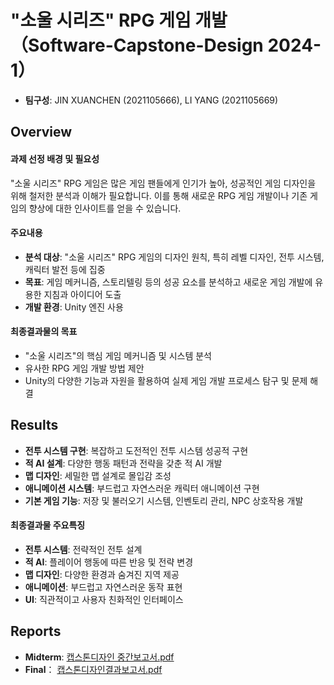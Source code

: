 # "소울 시리즈" RPG 게임 개발（Software-Capstone-Design 2024-1）
- **팀구성**: JIN XUANCHEN (2021105666), LI YANG (2021105669)

## Overview
#### 과제 선정 배경 및 필요성
"소울 시리즈" RPG 게임은 많은 게임 팬들에게 인기가 높아, 성공적인 게임 디자인을 위해 철저한 분석과 이해가 필요합니다. 이를 통해 새로운 RPG 게임 개발이나 기존 게임의 향상에 대한 인사이트를 얻을 수 있습니다.

#### 주요내용
- **분석 대상**: "소울 시리즈" RPG 게임의 디자인 원칙, 특히 레벨 디자인, 전투 시스템, 캐릭터 발전 등에 집중
- **목표**: 게임 메커니즘, 스토리텔링 등의 성공 요소를 분석하고 새로운 게임 개발에 유용한 지침과 아이디어 도출
- **개발 환경**: Unity 엔진 사용

#### 최종결과물의 목표
- "소울 시리즈"의 핵심 게임 메커니즘 및 시스템 분석
- 유사한 RPG 게임 개발 방법 제안
- Unity의 다양한 기능과 자원을 활용하여 실제 게임 개발 프로세스 탐구 및 문제 해결


## Results
- **전투 시스템 구현**: 복잡하고 도전적인 전투 시스템 성공적 구현
- **적 AI 설계**: 다양한 행동 패턴과 전략을 갖춘 적 AI 개발
- **맵 디자인**: 세밀한 맵 설계로 몰입감 조성
- **애니메이션 시스템**: 부드럽고 자연스러운 캐릭터 애니메이션 구현
- **기본 게임 기능**: 저장 및 불러오기 시스템, 인벤토리 관리, NPC 상호작용 개발

#### 최종결과물 주요특징
- **전투 시스템**: 전략적인 전투 설계
- **적 AI**: 플레이어 행동에 따른 반응 및 전략 변경
- **맵 디자인**: 다양한 환경과 숨겨진 지역 제공
- **애니메이션**: 부드럽고 자연스러운 동작 표현
- **UI**: 직관적이고 사용자 친화적인 인터페이스


## Reports

- **Midterm**:  [캡스톤디자인 중간보고서.pdf](https://github.com/user-attachments/files/15894499/default.pdf)
- **Final**： [캡스톤디자인결과보고서.pdf](https://github.com/user-attachments/files/15894502/default.pdf)



